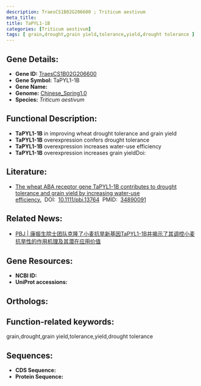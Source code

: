 ```yaml
---
description: TraesCS1B02G206600 ; Triticum aestivum
meta_title:
title: TaPYL1-1B
categories: [Triticum aestivum]
tags: [ grain,drought,grain yield,tolerance,yield,drought tolerance ]
---
```


## Gene Details:
- **Gene ID:**	[TraesCS1B02G206600]()
- **Gene Symbol:** TaPYL1-1B
- **Gene Name:** 
- **Genome:** [Chinese_Spring1.0]()
- **Species:** *Triticum aestivum*

## Functional Description:
   - **TaPYL1-1B** in improving wheat drought tolerance and grain yield
   - **TaPYL1-1B** overexpression confers drought tolerance
   - **TaPYL1-1B** overexpression increases water-use efficiency
   - **TaPYL1-1B** overexpression increases grain yieldDoi:	

## Literature:
   - [The wheat ABA receptor gene TaPYL1-1B contributes to drought tolerance and grain yield by increasing water-use efficiency.]( https://onlinelibrary.wiley.com/doi/10.1111/pbi.13764)&nbsp;&nbsp;DOI:&nbsp;&nbsp;[10.1111/pbi.13764](https://onlinelibrary.wiley.com/doi/10.1111/pbi.13764)&nbsp;&nbsp;PMID:&nbsp;&nbsp;[34890091](https://pubmed.ncbi.nlm.nih.gov/34890091/)

## Related News:
   - [PBJ | 康振生院士团队克隆了小麦抗旱新基因TaPYL1-1B并揭示了其调控小麦抗旱性的作用机理及其潜在应用价值](https://mp.weixin.qq.com/s?__biz=Mzg3MDEwNDEyMg==&mid=2247522213&idx=1&sn=e2e003f348ed93d74564ad3c830bca49&chksm=ce903af0f9e7b3e62497800d6c9febd2170102f906a0a0be870bd1f5407242c974de714474ad&scene=27#wechat_redirect)

## Gene Resources:
- **NCBI ID:** [](https://www.ncbi.nlm.nih.gov/gene/?term=)
- **UniProt accessions:** [](https://www.uniprot.org/uniprotkb//entry)

## Orthologs:

## Function-related keywords:
grain,drought,grain yield,tolerance,yield,drought tolerance

## Sequences:
- **CDS Sequence:**
- **Protein Sequence:**
